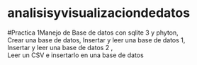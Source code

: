 # analisisyvisualizaciondedatos
#Practica 1Manejo de Base de datos con sqlite 3 y phyton,     
Crear una base de datos,  Insertar y leer una base de datos 1,   
Insertar y leer una base de datos 2 ,         
Leer un CSV e insertarlo en una base de datos
